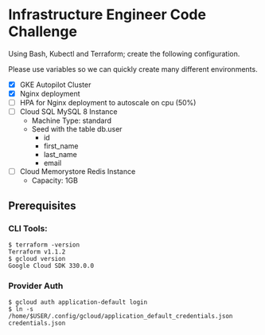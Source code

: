 # Infrastructure Engineer Code Challenge

Using Bash, Kubectl and Terraform; create the following configuration.

Please use variables so we can quickly create many different environments.

- [x] GKE Autopilot Cluster
- [x] Nginx deployment
- [ ] HPA for Nginx deployment to autoscale on cpu (50%)
- [ ] Cloud SQL MySQL 8 Instance
  - Machine Type: standard
  - Seed with the table db.user
    - id
    - first_name
    - last_name
    - email
- [ ] Cloud Memorystore Redis Instance
  - Capacity: 1GB

## Prerequisites
### CLI Tools:
```
$ terraform -version
Terraform v1.1.2
$ gcloud version
Google Cloud SDK 330.0.0
```
### Provider Auth
```
$ gcloud auth application-default login
$ ln -s /home/$USER/.config/gcloud/application_default_credentials.json credentials.json
```